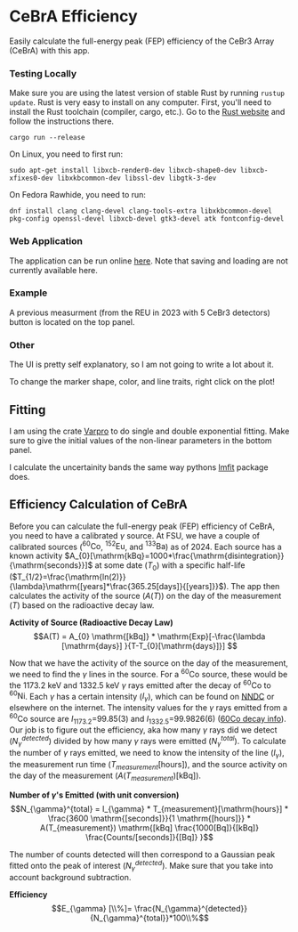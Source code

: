 # CeBrA Efficiency

Easily calculate the full-energy peak (FEP) efficiency of the CeBr3 Array (CeBrA) with this app.  

### Testing Locally

Make sure you are using the latest version of stable Rust by running `rustup update`. Rust is very easy to install on any computer. First, you'll need to install the Rust toolchain (compiler, cargo, etc.). Go to the [Rust website](https://www.rust-lang.org/tools/install) and follow the instructions there.

`cargo run --release`

On Linux, you need to first run:

`sudo apt-get install libxcb-render0-dev libxcb-shape0-dev libxcb-xfixes0-dev libxkbcommon-dev libssl-dev libgtk-3-dev`

On Fedora Rawhide, you need to run:

`dnf install clang clang-devel clang-tools-extra libxkbcommon-devel pkg-config openssl-devel libxcb-devel gtk3-devel atk fontconfig-devel`

### Web Application

The application can be run online [here](https://alconley.github.io/cebra_efficiency/). Note that saving and loading are not currently available here.

### Example

A previous measurment (from the REU in 2023 with 5 CeBr3 detectors) button is located on the top panel.

### Other

The UI is pretty self explanatory, so I am not going to write a lot about it.

To change the marker shape, color, and line traits, right click on the plot!

## Fitting

I am using the crate [Varpro](https://github.com/geo-ant/varpro) to do single and double exponential fitting. Make sure to give the initial values of the non-linear parameters in the bottom panel.

I calculate the uncertainity bands the same way pythons [lmfit](https://github.com/lmfit/lmfit-py) package does.

## Efficiency Calculation of CeBrA

Before you can calculate the full-energy peak (FEP) efficiency of CeBrA, you need to have a calibrated $\gamma$ source. At FSU, we have a couple of calibrated sources ($^{60}\mathrm{Co}$, $^{152}\mathrm{Eu}$, and $^{133}\mathrm{Ba}$) as of 2024. Each source has a known activity $A_{0}[\mathrm{kBq}=1000*\frac{\mathrm{disintegration}}{\mathrm{seconds}}]$ at some date ($T_{0}$) with a specific half-life ($T_{1/2}=\frac{\mathrm{ln(2)}}{\lambda}\mathrm{[years]*\frac{365.25[days]}{[years]}}$). The app then calculates the activity of the source ($A(T)$) on the day of the measurement ($T$) based on the radioactive decay law.

**Activity of Source (Radioactive Decay Law)**
$$A(T) = A_{0} \mathrm{[kBq]} * \mathrm{Exp}[-\frac{\lambda [\mathrm{days}] }{T-T_{0}[\mathrm{days}]}] $$

Now that we have the activity of the source on the day of the measurement, we need to find the $\gamma$ lines in the source. For a $^{60}\mathrm{Co}$ source, these would be the 1173.2 keV and 1332.5 keV $\gamma$ rays emitted after the decay of $^{60}\mathrm{Co}$ to $^{60}\mathrm{Ni}$. Each $\gamma$ has a certain intensity ($I_{\gamma}$), which can be found on [NNDC](https://www.nndc.bnl.gov/nudat3/) or elsewhere on the internet. The intensity values for the $\gamma$ rays emitted from a $^{60}\mathrm{Co}$ source are $I_{1173.2}$=99.85(3) and $I_{1332.5}$=99.9826(6) ([60Co decay info](https://www.nndc.bnl.gov/nudat3/decaysearchdirect.jsp?nuc=60Co&unc=NDS)). Our job is to figure out the efficiency, aka how many $\gamma$ rays did we detect ($N_{\gamma}^{detected}$) divided by how many $\gamma$ rays were emitted ($N_{\gamma}^{total}$). To calculate the number of $\gamma$ rays emitted, we need to know the intensity of the line ($I_{\gamma}$), the measurement run time ($T_{measurement}[\mathrm{hours}]$), and the source activity on the day of the measurement ($A(T_{measurement})\mathrm{[kBq]}$).

**Number of $\gamma$'s Emitted (with unit conversion)**
$$N_{\gamma}^{total} = I_{\gamma} * T_{measurement}[\mathrm{hours}] * \frac{3600  \mathrm{[seconds]}}{1 \mathrm{[hours]}} * A(T_{measurement})  \mathrm{[kBq] \frac{1000[Bq]}{[kBq]}  \frac{Counts/[seconds]}{[Bq]} }$$

The number of counts detected will then correspond to a Gaussian peak fitted onto the peak of interest ($N_{\gamma}^{detected}$). Make sure that you take into account background subtraction.

**Efficiency**
$$E_{\gamma} [\\%]= \frac{N_{\gamma}^{detected}}{N_{\gamma}^{total}}*100\\%$$